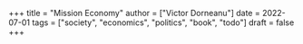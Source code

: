 +++
title = "Mission Economy"
author = ["Victor Dorneanu"]
date = 2022-07-01
tags = ["society", "economics", "politics", "book", "todo"]
draft = false
+++
